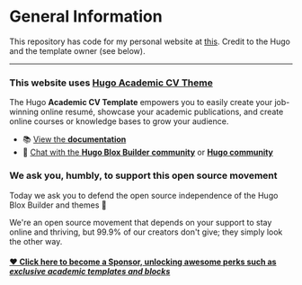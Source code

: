 # General Information

This repository has code for my personal website at [this](https://prince-modi.github.io). Credit to the Hugo and the template owner (see below).

---

### This website uses [Hugo Academic CV Theme](https://github.com/HugoBlox/theme-academic-cv)


The Hugo **Academic CV Template** empowers you to easily create your job-winning online resumé, showcase your academic publications, and create online courses or knowledge bases to grow your audience.

<!-- [![Get Started](https://img.shields.io/badge/-Get%20started-ff4655?style=for-the-badge)](https://hugoblox.com/templates/) -->

- 📚 [View the **documentation**](https://docs.hugoblox.com/)
- 💬 [Chat with the **Hugo Blox Builder community**](https://discord.gg/z8wNYzb) or [**Hugo community**](https://discourse.gohugo.io)


### We ask you, humbly, to support this open source movement

Today we ask you to defend the open source independence of the Hugo Blox Builder and themes 🐧

We're an open source movement that depends on your support to stay online and thriving, but 99.9% of our creators don't give; they simply look the other way.

#### [❤️ Click here to become a Sponsor, unlocking awesome perks such as _exclusive academic templates and blocks_](https://hugoblox.com/sponsor/)

<!--
<p align="center"><a href="https://hugoblox.com/templates/" target="_blank" rel="noopener"><img src="https://hugoblox.com/uploads/readmes/academic_logo_200px.png" alt="Hugo Academic Theme for Hugo Blox Builder"></a></p>
-->

